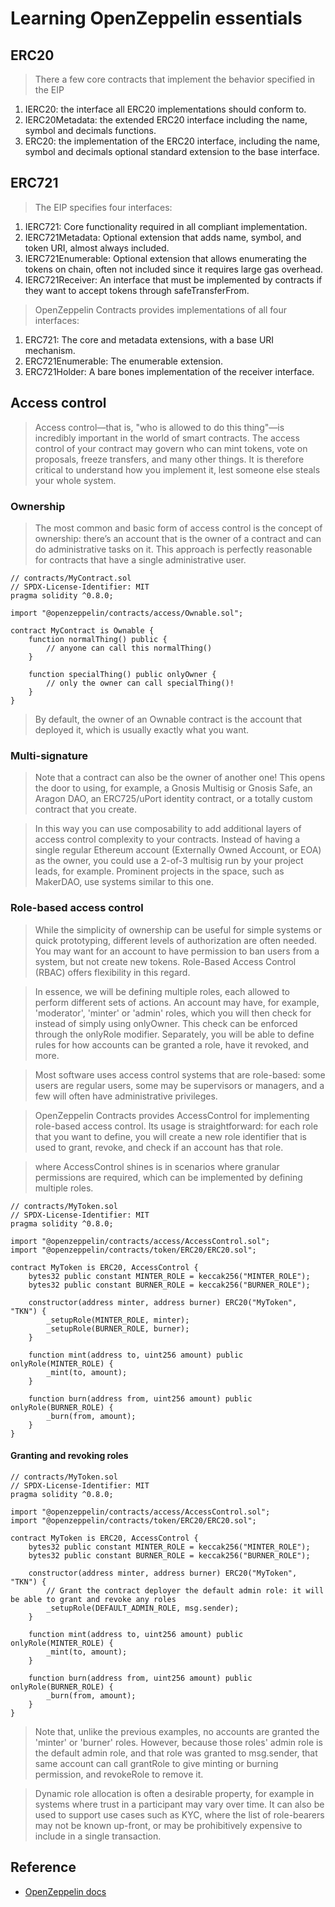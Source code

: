 # Learning OpenZeppelin essentials 
## ERC20
> There a few core contracts that implement the behavior specified in the EIP

1. IERC20: the interface all ERC20 implementations should conform to.
1. IERC20Metadata: the extended ERC20 interface including the name, symbol and decimals functions.
1. ERC20: the implementation of the ERC20 interface, including the name, symbol and decimals optional standard extension to the base interface.

## ERC721
> The EIP specifies four interfaces:

1. IERC721: Core functionality required in all compliant implementation.
1. IERC721Metadata: Optional extension that adds name, symbol, and token URI, almost always included.
1. IERC721Enumerable: Optional extension that allows enumerating the tokens on chain, often not included since it requires large gas overhead.
1. IERC721Receiver: An interface that must be implemented by contracts if they want to accept tokens through safeTransferFrom.

> OpenZeppelin Contracts provides implementations of all four interfaces:

1. ERC721: The core and metadata extensions, with a base URI mechanism.
1. ERC721Enumerable: The enumerable extension.
1. ERC721Holder: A bare bones implementation of the receiver interface.

## Access control
> Access control—that is, "who is allowed to do this thing"—is incredibly important in the world of smart contracts. The access control of your contract may govern who can mint tokens, vote on proposals, freeze transfers, and many other things. It is therefore critical to understand how you implement it, lest someone else steals your whole system.

### Ownership
> The most common and basic form of access control is the concept of ownership: there’s an account that is the owner of a contract and can do administrative tasks on it. This approach is perfectly reasonable for contracts that have a single administrative user.

```solidity
// contracts/MyContract.sol
// SPDX-License-Identifier: MIT
pragma solidity ^0.8.0;

import "@openzeppelin/contracts/access/Ownable.sol";

contract MyContract is Ownable {
    function normalThing() public {
        // anyone can call this normalThing()
    }

    function specialThing() public onlyOwner {
        // only the owner can call specialThing()!
    }
}
```

> By default, the owner of an Ownable contract is the account that deployed it, which is usually exactly what you want.

### Multi-signature
> Note that a contract can also be the owner of another one! This opens the door to using, for example, a Gnosis Multisig or Gnosis Safe, an Aragon DAO, an ERC725/uPort identity contract, or a totally custom contract that you create.

> In this way you can use composability to add additional layers of access control complexity to your contracts. Instead of having a single regular Ethereum account (Externally Owned Account, or EOA) as the owner, you could use a 2-of-3 multisig run by your project leads, for example. Prominent projects in the space, such as MakerDAO, use systems similar to this one.

### Role-based access control
> While the simplicity of ownership can be useful for simple systems or quick prototyping, different levels of authorization are often needed. You may want for an account to have permission to ban users from a system, but not create new tokens. Role-Based Access Control (RBAC) offers flexibility in this regard.

> In essence, we will be defining multiple roles, each allowed to perform different sets of actions. An account may have, for example, 'moderator', 'minter' or 'admin' roles, which you will then check for instead of simply using onlyOwner. This check can be enforced through the onlyRole modifier. Separately, you will be able to define rules for how accounts can be granted a role, have it revoked, and more.

> Most software uses access control systems that are role-based: some users are regular users, some may be supervisors or managers, and a few will often have administrative privileges.

> OpenZeppelin Contracts provides AccessControl for implementing role-based access control. Its usage is straightforward: for each role that you want to define, you will create a new role identifier that is used to grant, revoke, and check if an account has that role.

> where AccessControl shines is in scenarios where granular permissions are required, which can be implemented by defining multiple roles.

```solidity 
// contracts/MyToken.sol
// SPDX-License-Identifier: MIT
pragma solidity ^0.8.0;

import "@openzeppelin/contracts/access/AccessControl.sol";
import "@openzeppelin/contracts/token/ERC20/ERC20.sol";

contract MyToken is ERC20, AccessControl {
    bytes32 public constant MINTER_ROLE = keccak256("MINTER_ROLE");
    bytes32 public constant BURNER_ROLE = keccak256("BURNER_ROLE");

    constructor(address minter, address burner) ERC20("MyToken", "TKN") {
        _setupRole(MINTER_ROLE, minter);
        _setupRole(BURNER_ROLE, burner);
    }

    function mint(address to, uint256 amount) public onlyRole(MINTER_ROLE) {
        _mint(to, amount);
    }

    function burn(address from, uint256 amount) public onlyRole(BURNER_ROLE) {
        _burn(from, amount);
    }
}
```

#### Granting and revoking roles
```solidity 
// contracts/MyToken.sol
// SPDX-License-Identifier: MIT
pragma solidity ^0.8.0;

import "@openzeppelin/contracts/access/AccessControl.sol";
import "@openzeppelin/contracts/token/ERC20/ERC20.sol";

contract MyToken is ERC20, AccessControl {
    bytes32 public constant MINTER_ROLE = keccak256("MINTER_ROLE");
    bytes32 public constant BURNER_ROLE = keccak256("BURNER_ROLE");

    constructor(address minter, address burner) ERC20("MyToken", "TKN") {
        // Grant the contract deployer the default admin role: it will be able to grant and revoke any roles
        _setupRole(DEFAULT_ADMIN_ROLE, msg.sender);
    }

    function mint(address to, uint256 amount) public onlyRole(MINTER_ROLE) {
        _mint(to, amount);
    }

    function burn(address from, uint256 amount) public onlyRole(BURNER_ROLE) {
        _burn(from, amount);
    }
}
```

> Note that, unlike the previous examples, no accounts are granted the 'minter' or 'burner' roles. However, because those roles' admin role is the default admin role, and that role was granted to msg.sender, that same account can call grantRole to give minting or burning permission, and revokeRole to remove it.

> Dynamic role allocation is often a desirable property, for example in systems where trust in a participant may vary over time. It can also be used to support use cases such as KYC, where the list of role-bearers may not be known up-front, or may be prohibitively expensive to include in a single transaction.

## Reference
- [OpenZeppelin docs](https://docs.openzeppelin.com/)